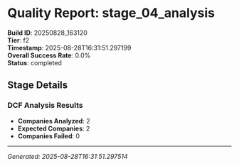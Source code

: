 # Quality Report: stage_04_analysis

**Build ID**: 20250828_163120  
**Tier**: f2  
**Timestamp**: 2025-08-28T16:31:51.297199  
**Overall Success Rate**: 0.0%  
**Status**: completed

## Stage Details

### DCF Analysis Results

- **Companies Analyzed**: 2
- **Expected Companies**: 2
- **Companies Failed**: 0

---
*Generated: 2025-08-28T16:31:51.297514*
